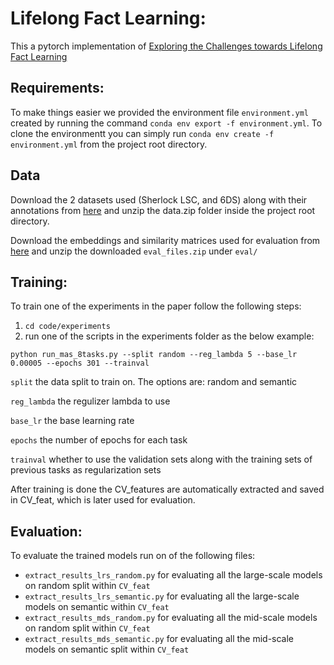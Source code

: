 # Lifelong Fact Learning:

This a pytorch implementation of [Exploring the Challenges towards Lifelong Fact Learning](https://arxiv.org/pdf/1812.10524.pdf)

## Requirements:

To make things easier we provided the environment file `environment.yml` created by running the command `conda env export -f environment.yml`.
To clone the environmentt you can simply run `conda env create -f environment.yml` from the project root directory.

## Data
Download the 2 datasets used (Sherlock LSC, and 6DS) along with their annotations from [here](https://www.dropbox.com/sh/dl0tzjo922um6jv/AACAOO0aFcNy0HI1r9ON303ja/LLL_files?dl=0&preview=data.zip&subfolder_nav_tracking=1)
and unzip the data.zip folder inside the project root directory.

Download the embeddings and similarity matrices used for evaluation from [here](https://www.dropbox.com/sh/dl0tzjo922um6jv/AACAOO0aFcNy0HI1r9ON303ja/LLL_files?dl=0&preview=eval_files.zip&subfolder_nav_tracking=1)
and unzip the downloaded `eval_files.zip` under `eval/`
## Training:

To train one of the experiments in the paper follow the following steps:
1. `cd code/experiments`
2. run one of the scripts in the experiments folder as the below example:
 
`python run_mas_8tasks.py --split random --reg_lambda 5 --base_lr 0.00005 --epochs 301 --trainval`

`split` the data split to train on. The options are: random and semantic

`reg_lambda` the regulizer lambda to use

`base_lr` the base learning rate

`epochs` the number of epochs for each task

`trainval` whether to use the validation sets along with the training sets of previous tasks as regularization sets

After training is done the CV_features are automatically extracted and saved in CV_feat, which is later used 
for evaluation.

## Evaluation:

To evaluate the trained models run on of the following files:
* `extract_results_lrs_random.py` for evaluating all the large-scale models on random split within `CV_feat` 
* `extract_results_lrs_semantic.py` for evaluating all the large-scale models on semantic within `CV_feat` 
* `extract_results_mds_random.py` for evaluating all the mid-scale models on random split within `CV_feat` 
* `extract_results_mds_semantic.py` for evaluating all the mid-scale models on semantic split within `CV_feat` 